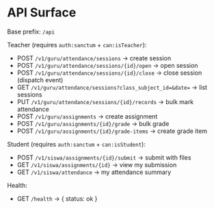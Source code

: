# API Surface

Base prefix: `/api`

Teacher (requires `auth:sanctum` + `can:isTeacher`):
- POST `/v1/guru/attendance/sessions` → create session
- POST `/v1/guru/attendance/sessions/{id}/open` → open session
- POST `/v1/guru/attendance/sessions/{id}/close` → close session (dispatch event)
- GET `/v1/guru/attendance/sessions?class_subject_id=&date=` → list sessions
- PUT `/v1/guru/attendance/sessions/{id}/records` → bulk mark attendance
- POST `/v1/guru/assignments` → create assignment
- POST `/v1/guru/assignments/{id}/grade` → bulk grade
- POST `/v1/guru/assignments/{id}/grade-items` → create grade item

Student (requires `auth:sanctum` + `can:isStudent`):
- POST `/v1/siswa/assignments/{id}/submit` → submit with files
- GET `/v1/siswa/assignments/{id}` → view my submission
- GET `/v1/siswa/attendance` → my attendance summary

Health:
- GET `/health` → { status: ok }

